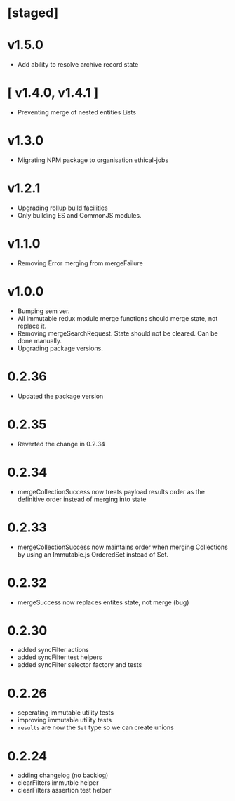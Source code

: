 # [staged]

# v1.5.0

- Add ability to resolve archive record state

# [ v1.4.0, v1.4.1 ]

- Preventing merge of nested entities Lists

# v1.3.0

- Migrating NPM package to organisation ethical-jobs

# v1.2.1

- Upgrading rollup build facilities
- Only building ES and CommonJS modules.

# v1.1.0

- Removing Error merging from mergeFailure

# v1.0.0

- Bumping sem ver.
- All immutable redux module merge functions should merge state, not replace it.
- Removing mergeSearchRequest. State should not be cleared. Can be done manually.
- Upgrading package versions.

# 0.2.36

- Updated the package version

# 0.2.35

- Reverted the change in 0.2.34

# 0.2.34

- mergeCollectionSuccess now treats payload results order as the definitive order instead of merging into state

# 0.2.33

- mergeCollectionSuccess now maintains order when merging Collections by using an Immutable.js OrderedSet instead of Set.

# 0.2.32

- mergeSuccess now replaces entites state, not merge (bug)

# 0.2.30

- added syncFilter actions
- added syncFilter test helpers
- added syncFilter selector factory and tests

# 0.2.26

- seperating immutable utility tests
- improving immutable utility tests
- `results` are now the `Set` type so we can create unions

# 0.2.24

- adding changelog (no backlog)
- clearFilters immutble helper
- clearFilters assertion test helper
